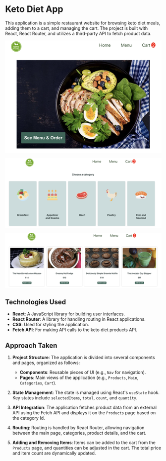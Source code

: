 # Keto Diet App

This application is a simple restaurant website for browsing keto diet meals, adding them to a cart, and managing the cart. The project is built with React, React Router, and utilizes a third-party API to fetch product data.

![Home page](image.png)

![Menu](image-1.png)

![Dessert](image-2.png)

## Technologies Used

- **React**: A JavaScript library for building user interfaces.
- **React Router**: A library for handling routing in React applications.
- **CSS**: Used for styling the application.
- **Fetch API**: For making API calls to the keto diet products API.

## Approach Taken

1. **Project Structure**: The application is divided into several components and pages, organized as follows:

   - **Components**: Reusable pieces of UI (e.g., `Nav` for navigation).
   - **Pages**: Main views of the application (e.g., `Products`, `Main`, `Categories`, `Cart`).

2. **State Management**: The state is managed using React's `useState` hook. Key states include `selectedItems`, `total`, `count`, and `quantity`.

3. **API Integration**: The application fetches product data from an external API using the Fetch API and displays it on the `Products` page based on the category Id.

4. **Routing**: Routing is handled by React Router, allowing navigation between the main page, categories, product details, and the cart.

5. **Adding and Removing Items**: Items can be added to the cart from the `Products` page, and quantities can be adjusted in the cart. The total price and item count are dynamically updated.
